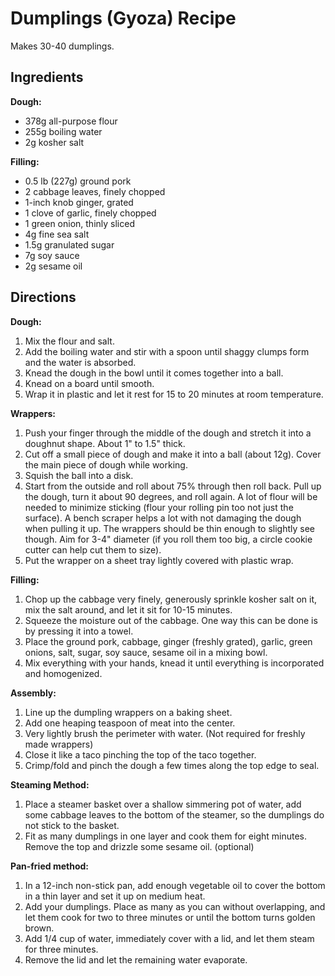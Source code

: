 # Dumplings (Gyoza) Recipe

Makes 30-40 dumplings.

## Ingredients

**Dough:**
- 378g all-purpose flour
- 255g boiling water
- 2g kosher salt

**Filling:**
- 0.5 lb (227g) ground pork
- 2 cabbage leaves, finely chopped
- 1-inch knob ginger, grated
- 1 clove of garlic, finely chopped
- 1 green onion, thinly sliced
- 4g fine sea salt
- 1.5g granulated sugar
- 7g soy sauce
- 2g sesame oil

## Directions

**Dough:**
1. Mix the flour and salt.
2. Add the boiling water and stir with a spoon until shaggy clumps form and the water is absorbed.
3. Knead the dough in the bowl until it comes together into a ball.
4. Knead on a board until smooth.
5. Wrap it in plastic and let it rest for 15 to 20 minutes at room temperature.

**Wrappers:**
1. Push your finger through the middle of the dough and stretch it into a doughnut shape. About 1" to 1.5" thick.
2. Cut off a small piece of dough and make it into a ball (about 12g). Cover the main piece of dough while working.
3. Squish the ball into a disk.
4. Start from the outside and roll about 75% through then roll back. Pull up the dough, turn it about 90 degrees, and roll again.
    A lot of flour will be needed to minimize sticking (flour your rolling pin too not just the surface). A bench scraper helps a lot with not damaging the dough when pulling it up.
    The wrappers should be thin enough to slightly see though. Aim for 3-4" diameter (if you roll them too big, a circle cookie cutter can help cut them to size).
5. Put the wrapper on a sheet tray lightly covered with plastic wrap.

**Filling:**
1. Chop up the cabbage very finely, generously sprinkle kosher salt on it, mix the salt around, and let it sit for 10-15 minutes.
2. Squeeze the moisture out of the cabbage. One way this can be done is by pressing it into a towel.
3. Place the ground pork, cabbage, ginger (freshly grated), garlic, green onions, salt, sugar, soy sauce, sesame oil in a mixing bowl.
4. Mix everything with your hands, knead it until everything is incorporated and homogenized.

**Assembly:**
1. Line up the dumpling wrappers on a baking sheet.
2. Add one heaping teaspoon of meat into the center.
3. Very lightly brush the perimeter with water. (Not required for freshly made wrappers)
4. Close it like a taco pinching the top of the taco together.
5. Crimp/fold and pinch the dough a few times along the top edge to seal.

**Steaming Method:**
1. Place a steamer basket over a shallow simmering pot of water, add some cabbage leaves to the bottom of the steamer, so the dumplings do not stick to the basket.
2. Fit as many dumplings in one layer and cook them for eight minutes. Remove the top and drizzle some sesame oil. (optional)

**Pan-fried method:**
1. In a 12-inch non-stick pan, add enough vegetable oil to cover the bottom in a thin layer and set it up on medium heat.
2. Add your dumplings. Place as many as you can without overlapping, and let them cook for two to three minutes or until the bottom turns golden brown.
3. Add 1/4 cup of water, immediately cover with a lid, and let them steam for three minutes.
4. Remove the lid and let the remaining water evaporate.
